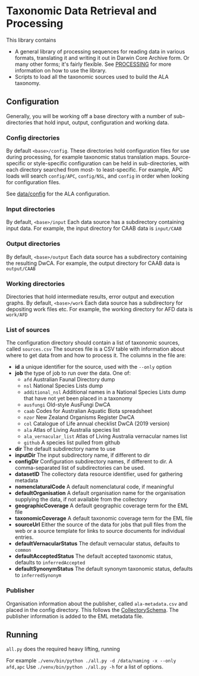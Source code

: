 # Taxonomic Data Retrieval and Processing

This library contains

* A general library of processing sequences for reading data in various formats,
  translating it and writing it out in Darwin Core Archive form.
  Or many other forms; it's fairly flexible.
  See [PROCESSING](PROCESSING.md) for more information on how to use the library.
* Scripts to load all the taxonomic sources used to build the ALA taxonomy.

## Configuration

Generally, you will be working off a base directory with a number of sub-directories
that hold input, output, configuration and working data.

### Config directories

By default `<base>/config`.
These directories hold configuration files for use during processing,
for example taxonomic status translation maps.
Source-specific or style-specific configuration can be held in sub-directories,
with each directory searched from most- to least-specific.
For example, APC loads will search `config/APC`, `config/NSL`, and `config`
in order when looking for configuration files.

See [data/config](data/config) for the ALA configuration.

### Input directories

By default, `<base>/input`
Each data source has a subdirectory containing input data.
For example, the input directory for CAAB data is `input/CAAB`

### Output directories

By default, `<base>/output`
Each data source has a subdirectory containing the resulting DwCA.
For example, the output directory for CAAB data is `output/CAAB`

### Working directories

Directories that hold intermediate results, error output and execution graphs.
By default, `<base>/work`
Each data source has a subdirectory for depositing work files etc.
For example, the working directory for AFD data is `work/AFD`

### List of sources

The configuration directory should contain a list of taxonomic sources, called `sources.csv` 
The sources file is a CSV table with information about where to get data from and how to process it.
The columns in the file are:

* **id** a unique identifier for the source, used with the `--only` option
* **job** the type of job to run over the data. One of:
  * `afd` Australian Faunal Directory dump
  * `nsl` National Species Lists dump
  * `additional_nsl` Additional names in a National Species Lists dump that have not yet been placed in a taxonomy
  * `ausfungi` Old-style AusFungi DwCA
  * `caab` Codes for Australian Aquatic Biota spreadsheet
  * `nzor` New Zealand Organisms Register DwCA
  * `col` Catalogue of Life annual checklist DwCA (2019 version)
  * `ala` Atlas of Living Australia species list
  * `ala_vernacular_list` Atlas of Living Australia vernacular names list
  * `github` A species list pulled from github
* **dir** The default subdirectory name to use 
* **inputDir** The input subdirectory name, if different to dir 
* **configDir** Configuration subdirectory names, if different to dir. 
  A comma-separated list of subdirectories can be used. 
* **datasetID** The collectory data resource identifier, used for gathering metadata 
* **nomenclaturalCode** A default nomenclatural code, if meaningful
* **defaultOrganisation** A default organisation name for the organisation supplying the data, if not available from the collectory
* **geographicCoverage** A default geographic coverage term for the EML file
* **taxonomicCoverage** A default taxonomic coverage term for the EML file
* **sourceUrl** Either the source of the data for jobs that pull files from the web or a source template for links to source documents for individual entries.
* **defaultVernacularStatus** The default vernacular status, defaults to `common`
* **defaultAcceptedStatus** The default accepted taxonomic status, defaults to `inferredAccepted`
* **defaultSynonymStatus** The default synonym taxonomic status, defaults to `inferredSynonym`
### Publisher

Organisation information about the publisher, called `ala-metadata.csv` and placed in the config directory.
This follows the [CollectorySchema](ala/schema.py).
The publisher information is added to the EML metadata file.

## Running

`all.py` does the required heavy lifting, running 

For example `./venv/bin/python ./all.py -d /data/naming -x --only afd,apc`
Use `./venv/bin/python ./all.py -h` for a list of options.